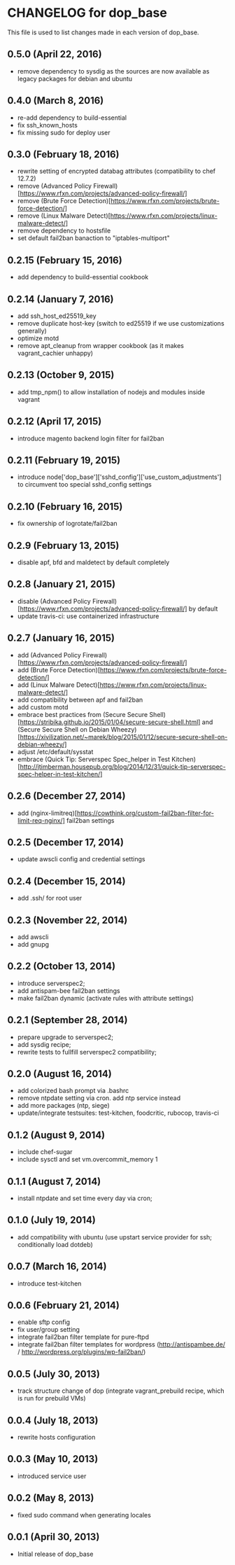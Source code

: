 # CHANGELOG for dop_base

This file is used to list changes made in each version of dop_base.

## 0.5.0 (April 22, 2016)

* remove dependency to sysdig as the sources are now available as legacy packages for debian and ubuntu

## 0.4.0 (March 8, 2016)

* re-add dependency to build-essential
* fix ssh_known_hosts
* fix missing sudo for deploy user

## 0.3.0 (February 18, 2016)

* rewrite setting of encrypted databag attributes (compatibility to chef 12.7.2)
* remove (Advanced Policy Firewall)[https://www.rfxn.com/projects/advanced-policy-firewall/]
* remove (Brute Force Detection)[https://www.rfxn.com/projects/brute-force-detection/]
* remove (Linux Malware Detect)[https://www.rfxn.com/projects/linux-malware-detect/]
* remove dependency to hostsfile
* set default fail2ban banaction to "iptables-multiport"

## 0.2.15 (February 15, 2016)

* add dependency to build-essential cookbook

## 0.2.14 (January 7, 2016)

* add ssh_host_ed25519_key
* remove duplicate host-key (switch to ed25519 if we use customizations generally)
* optimize motd
* remove apt_cleanup from wrapper cookbook (as it makes vagrant_cachier unhappy)

## 0.2.13 (October 9, 2015)

* add tmp_npm() to allow installation of nodejs and modules inside vagrant

## 0.2.12 (April 17, 2015)

* introduce magento backend login filter for fail2ban

## 0.2.11 (February 19, 2015)

* introduce node['dop_base']['sshd_config']['use_custom_adjustments'] to circumvent too special sshd_config settings

## 0.2.10 (February 16, 2015)

* fix ownership of logrotate/fail2ban

## 0.2.9 (February 13, 2015)

* disable apf, bfd and maldetect by default completely

## 0.2.8 (January 21, 2015)

* disable (Advanced Policy Firewall)[https://www.rfxn.com/projects/advanced-policy-firewall/] by default
* update travis-ci: use containerized infrastructure

## 0.2.7 (January 16, 2015)

* add (Advanced Policy Firewall)[https://www.rfxn.com/projects/advanced-policy-firewall/]
* add (Brute Force Detection)[https://www.rfxn.com/projects/brute-force-detection/]
* add (Linux Malware Detect)[https://www.rfxn.com/projects/linux-malware-detect/]
* add compatibility between apf and fail2ban
* add custom motd
* embrace best practices from (Secure Secure Shell)[https://stribika.github.io/2015/01/04/secure-secure-shell.html] and (Secure Secure Shell on Debian Wheezy)[https://xivilization.net/~marek/blog/2015/01/12/secure-secure-shell-on-debian-wheezy/]
* adjust /etc/default/sysstat
* embrace (Quick Tip: Serverspec Spec_helper in Test Kitchen)[http://jtimberman.housepub.org/blog/2014/12/31/quick-tip-serverspec-spec-helper-in-test-kitchen/]

## 0.2.6 (December 27, 2014)

* add (nginx-limitreq)[https://cowthink.org/custom-fail2ban-filter-for-limit-req-nginx/] fail2ban settings

## 0.2.5 (December 17, 2014)

* update awscli config and credential settings

## 0.2.4 (December 15, 2014)

* add .ssh/ for root user

## 0.2.3 (November 22, 2014)

* add awscli
* add gnupg

## 0.2.2 (October 13, 2014)

* introduce serverspec2;
* add antispam-bee fail2ban settings
* make fail2ban dynamic (activate rules with attribute settings)

## 0.2.1 (September 28, 2014)

* prepare upgrade to serverspec2;
* add sysdig recipe;
* rewrite tests to fullfill serverspec2 compatibility;

## 0.2.0 (August 16, 2014)

* add colorized bash prompt via .bashrc
* remove ntpdate setting via cron. add ntp service instead
* add more packages (ntp, siege)
* update/integrate testsuites: test-kitchen, foodcritic, rubocop, travis-ci

## 0.1.2 (August 9, 2014)

* include chef-sugar
* include sysctl and set vm.overcommit_memory 1

## 0.1.1 (August 7, 2014)

* install ntpdate and set time every day via cron;

## 0.1.0 (July 19, 2014)

* add compatibility with ubuntu (use upstart service provider for ssh; conditionally load dotdeb)

## 0.0.7 (March 16, 2014)

* introduce test-kitchen

## 0.0.6 (February 21, 2014)

* enable sftp config
* fix user/group setting
* integrate fail2ban filter template for pure-ftpd
* integrate fail2ban filter templates for wordpress (http://antispambee.de/ / http://wordpress.org/plugins/wp-fail2ban/)

## 0.0.5 (July 30, 2013)

* track structure change of dop (integrate vagrant_prebuild recipe, which is run for prebuild VMs)

## 0.0.4 (July 18, 2013)

* rewrite hosts configuration

## 0.0.3 (May 10, 2013)

* introduced service user

## 0.0.2 (May 8, 2013)

* fixed sudo command when generating locales

## 0.0.1 (April 30, 2013)

* Initial release of dop_base